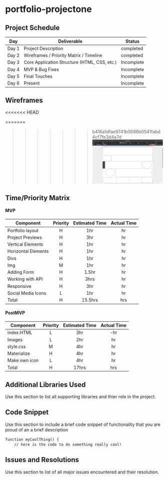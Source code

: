 # portfolio-projectone
## Project Schedule

|  Day | Deliverable | Status
|---|---| ---|
|Day 1| Project Description | completed
|Day 2| Wireframes / Priority Matrix / Timeline | completed
|Day 3| Core Application Structure (HTML, CSS, etc.) | Incomplete
|Day 4| MVP & Bug Fixes | Incomplete
|Day 5| Final Touches | Incomplete
|Day 6| Present | Incomplete

## Wireframes
<<<<<<< HEAD

=======
>>>>>>> b416a1dfae9741b0686b0541fabd4cf7fe3d4a7d
![](img/Screen%20Shot%202022-09-28%20at%2010.31.32%20PM.png)

## Time/Priority Matrix 


#### MVP
| Component | Priority | Estimated Time | Actual Time |
| --- | :---: |  :---: | :---: | 
| Portfolio layout | H | 1hr | hr |
| Project Previews | H | 3hr | hr |
| Vertical Elements | H | 1hr | hr |
| Horizontal Elements | H | 1hr | hr |
| Divs | H | 1hr | hr |  
| Img | M | 1hr | hr|
| Adding Form | H | 1.5hr|  hr | 
| Working with API | H | 3hrs|  hr | 
| Responsive | H | 3hr | hr | hr |
| Social Media Icons | L | 1hr |  hr |
| Total | H | 15.5hrs| hrs |


#### PostMVP
| Component | Priority | Estimated Time | Actual Time |
| --- | :---: |  :---: | :---: | 
| index.HTML  | L | 3hr | -hr | hr |
| Images | L | 2hr | hr |
| style.css | M | 4hr | hr |
| Materialize | H | 4hr | hr |
| Make own icon | L | 4hr | hr |
| Total | H | 17hrs| hrs |


## Additional Libraries Used

 Use this section to list all supporting libraries and thier role in the project. 

## Code Snippet

Use this section to include a brief code snippet of functionality that you are proud of an a brief description  

```
function myCoolThing() {
	// here is the code to do something really cool!
```

## Issues and Resolutions

 Use this section to list of all major issues encountered and their resolution.